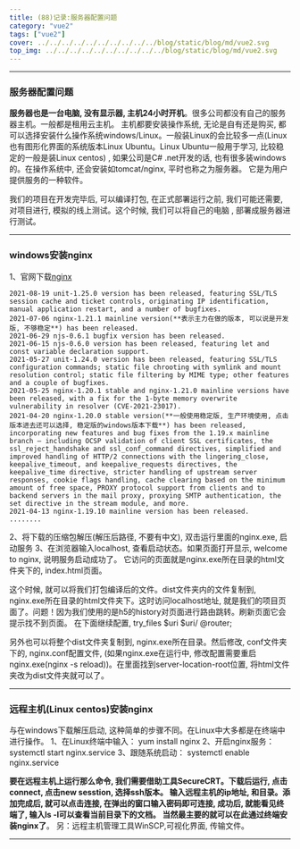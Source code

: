 ```yaml
---
title: (88)记录:服务器配置问题
category: "vue2"
tags: ["vue2"]
cover: ../../../../../../../../../../blog/static/blog/md/vue2.svg
top_img: ../../../../../../../../../../blog/static/blog/md/vue2.svg
---
```


***

### 服务器配置问题

**服务器也是一台电脑, 没有显示器, 主机24小时开机**。很多公司都没有自己的服务器主机。一般都是租用云主机。 主机都要安装操作系统, 无论是自有还是购买,  都可以选择安装什么操作系统windows/Linux。一般装Linux的会比较多一点(Linux也有图形化界面的系统版本Linux Ubuntu。Linux Ubuntu一般用于学习, 比较稳定的一般是装Linux centos) , 如果公司是C# .net开发的话, 也有很多装windows的。在操作系统中, 还会安装如tomcat/nginx, 平时也称之为服务器。 它是为用户提供服务的一种软件。

我们的项目在开发完毕后, 可以编译打包, 在正式部署运行之前,  我们可能还需要, 对项目进行, 模拟的线上测试。这个时候, 我们可以将自己的电脑 , 部署成服务器进行测试。


***

### windows安装nginx

1、官网下载[nginx](https://nginx.org/)


    2021-08-19 unit-1.25.0 version has been released, featuring SSL/TLS session cache and ticket controls, originating IP identification, manual application restart, and a number of bugfixes.
    2021-07-06 nginx-1.21.1 mainline version(**表示主力在做的版本, 可以说是开发版, 不够稳定**) has been released.
    2021-06-29 njs-0.6.1 bugfix version has been released.
    2021-06-15 njs-0.6.0 version has been released, featuring let and const variable declaration support.
    2021-05-27 unit-1.24.0 version has been released, featuring SSL/TLS configuration commands; static file chrooting with symlink and mount resolution control; static file filtering by MIME type; other features and a couple of bugfixes.
    2021-05-25 nginx-1.20.1 stable and nginx-1.21.0 mainline versions have been released, with a fix for the 1-byte memory overwrite vulnerability in resolver (CVE-2021-23017).
    2021-04-20 nginx-1.20.0 stable version(**一般使用稳定版, 生产环境使用, 点击版本进去还可以选择, 稳定版的windows版本下载**) has been released, incorporating new features and bug fixes from the 1.19.x mainline branch — including OCSP validation of client SSL certificates, the ssl_reject_handshake and ssl_conf_command directives, simplified and improved handling of HTTP/2 connections with the lingering_close, keepalive_timeout, and keepalive_requests directives, the keepalive_time directive, stricter handling of upstream server responses, cookie flags handling, cache clearing based on the minimum amount of free space, PROXY protocol support from clients and to backend servers in the mail proxy, proxying SMTP authentication, the set directive in the stream module, and more.
    2021-04-13 nginx-1.19.10 mainline version has been released.
    ........


2、将下载的压缩包解压(解压后路径, 不要有中文), 双击运行里面的nginx.exe, 启动服务
3、在浏览器输入localhost, 查看启动状态。如果页面打开显示, welcome to nginx, 说明服务启动成功了。 它访问的页面就是nginx.exe所在目录的html文件夹下的, index.html页面。


这个时候, 就可以将我们打包编译后的文件。dist文件夹内的文件复制到, nginx.exe所在目录的html文件夹下。这时访问localhost地址, 就是我们的项目页面了。问题！因为我们使用的是h5的history对页面进行路由跳转。刷新页面它会提示找不到页面。 在下面继续配置, try_files $uri $uri/ @router;


另外也可以将整个dist文件夹复制到, nginx.exe所在目录。然后修改, conf文件夹下的, nginx.conf配置文件, (如果nginx.exe在运行中, 修改配置需要重启nginx.exe(nginx -s reload))。在里面找到server-location-root位置, 将html文件夹改为dist文件夹就可以了。


***

### 远程主机(Linux centos)安装nginx

与在windows下载解压启动, 这种简单的步骤不同。在Linux中大多都是在终端中进行操作。
1、在Linux终端中输入： yum install nginx
2、开启nginx服务： systemctl start nginx.service
3、跟随系统启动： systemctl enable nginx.service

**要在远程主机上运行那么命令,  我们需要借助工具SecureCRT。下载后运行,  点击connect, 点击new sesstion, 选择ssh版本。 输入远程主机的ip地址, 和目录。添加完成后, 就可以点击连接,  在弹出的窗口输入密码即可连接, 成功后, 就能看见终端了, 输入ls -l可以查看当前目录下的文档。 当然最主要的就可以在此通过终端安装nginx了**。
另：远程主机管理工具WinSCP,可视化界面, 传输文件。

***